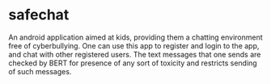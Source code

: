 # safechat
An android application aimed at kids, providing them a chatting environment free of cyberbullying.
One can use this app to register and login to the app, and chat with other registered users.
The text messages that one sends are checked by BERT for presence of any sort of toxicity and restricts sending of such messages. 

